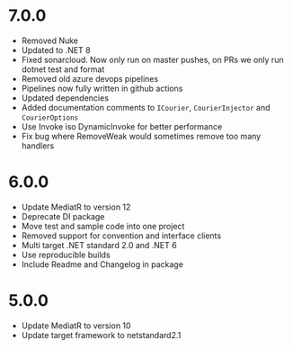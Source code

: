 # 7.0.0
- Removed Nuke
- Updated to .NET 8
- Fixed sonarcloud. Now only run on master pushes, on PRs we only run dotnet test and format
- Removed old azure devops pipelines
- Pipelines now fully written in github actions
- Updated dependencies
- Added documentation comments to `ICourier`, `CourierInjector` and `CourierOptions`
- Use Invoke iso DynamicInvoke for better performance
- Fix bug where RemoveWeak would sometimes remove too many handlers

# 6.0.0
- Update MediatR to version 12
- Deprecate DI package
- Move test and sample code into one project
- Removed support for convention and interface clients
- Multi target .NET standard 2.0 and .NET 6
- Use reproducible builds
- Include Readme and Changelog in package

# 5.0.0
- Update MediatR to version 10
- Update target framework to netstandard2.1
